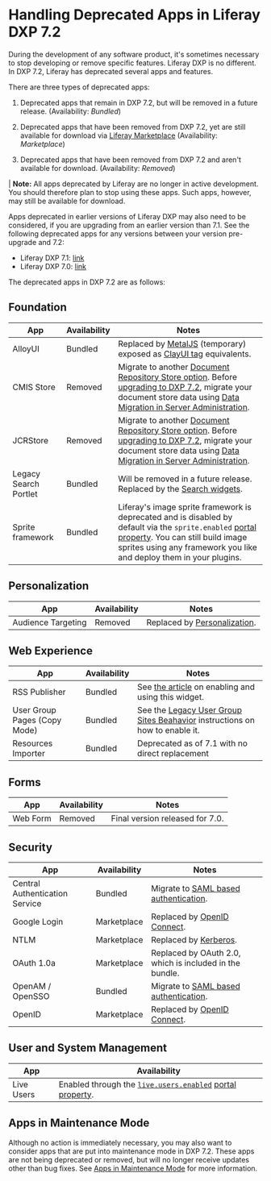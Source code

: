 # Handling Deprecated Apps in Liferay DXP 7.2

During the development of any software product, it's sometimes necessary to stop developing or remove specific features. Liferay DXP is no different. In DXP 7.2, Liferay has deprecated several apps and features. 

There are three types of deprecated apps: 

1.  Deprecated apps that remain in DXP 7.2, but will be removed in a future release. (Availability: *Bundled*)

2.  Deprecated apps that have been removed from DXP 7.2, yet are still available for download via [Liferay Marketplace](https://web.liferay.com/marketplace) (Availability: *Marketplace*) 

3.  Deprecated apps that have been removed from DXP 7.2 and aren't available for download. (Availability: *Removed*) 

| **Note:** All apps deprecated by Liferay are no longer in active development. You should therefore plan to stop using these apps. Such apps, however, may still be available for download.

Apps deprecated in earlier versions of Liferay DXP may also need to be considered, if you are upgrading from an earlier version than 7.1. See the following deprecated apps for any versions between your version pre-upgrade and 7.2:

* Liferay DXP 7.1: [link]()
* Liferay DXP 7.0: [link]()

The deprecated apps in DXP 7.2 are as follows:

## Foundation

| App |  Availability |  Notes |
| --- | ------------- | ------ |
| AlloyUI | Bundled | Replaced by [MetalJS](https://metaljs.com/) (temporary) exposed as [ClayUI tag](/docs/7-2/reference/-/knowledge_base/r/front-end-taglibs) equivalents. |  
| CMIS Store | Removed | Migrate to another [Document Repository Store option](/docs/7-2/deploy/-/knowledge_base/d/document-repository-configuration). Before [upgrading to DXP 7.2](/docs/7-2/deploy/-/knowledge_base/d/upgrading-to-product-ver), migrate your document store data using [Data Migration in Server Administration](/docs/7-2/user/-/knowledge_base/u/server-administration). |
| JCRStore | Removed | Migrate to another [Document Repository Store option](/docs/7-2/deploy/-/knowledge_base/d/document-repository-configuration). Before [upgrading to DXP 7.2](/docs/7-2/deploy/-/knowledge_base/d/upgrading-to-product-ver), migrate your document store data using [Data Migration in Server Administration](/docs/7-2/user/-/knowledge_base/u/server-administration). |
| Legacy Search Portlet | Bundled | Will be removed in a future release. Replaced by the [Search widgets](/docs/7-2/user/-/knowledge_base/u/search). |
| Sprite framework | Bundled | Liferay's image sprite framework is deprecated and is disabled by default via the `sprite.enabled` [portal property](/docs/7-2/deploy/-/knowledge_base/d/portal-properties). You can still build image sprites using any framework you like and deploy them in your plugins. |

## Personalization

| App |  Availability |  Notes |
| --- | ------------- | ------ |
| Audience Targeting | Removed | Replaced by [Personalization](/docs/7-2/user/-/knowledge_base/u/segmentation-and-personalization). | 

## Web Experience

| App |  Availability |  Notes |
| --- | ------------- | ------ |
| RSS Publisher | Bundled | See [the article](/docs/7-1/user/-/knowledge_base/u/the-rss-publisher-widget) on enabling and using this widget. |
| User Group Pages (Copy Mode) | Bundled | See the [Legacy User Group Sites Beahavior](/docs/7-1/user/-/knowledge_base/u/user-group-sites#legacy-user-group-sites-behavior) instructions on how to enable it. |
| Resources Importer | Bundled | Deprecated as of 7.1 with no direct replacement |

## Forms

| App | Availability | Notes |
| --- | ------------------ | ----------- |
| Web Form | Removed | Final version released for 7.0. |

## Security

| App |  Availability |  Notes |
| --- | ------------------ | ----------- |
| Central Authentication Service | Bundled | Migrate to [SAML based authentication](https://help.liferay.com/hc/en-us/articles/360028711032-Introduction-to-Authenticating-Using-SAML). |
| Google Login | Marketplace | Replaced by [OpenID Connect](/docs/7-2/deploy/-/knowledge_base/d/authenticating-with-openid-connect). |
| NTLM | Marketplace | Replaced by [Kerberos](/docs/7-2/deploy/-/knowledge_base/d/authenticating-with-kerberos). |
| OAuth 1.0a | Marketplace | Replaced by OAuth 2.0, which is included in the bundle. |
| OpenAM / OpenSSO | Bundled | Migrate to [SAML based authentication](https://help.liferay.com/hc/en-us/articles/360028711032-Introduction-to-Authenticating-Using-SAML). |
| OpenID | Marketplace | Replaced by [OpenID Connect](/docs/7-2/deploy/-/knowledge_base/d/authenticating-with-openid-connect). |

## User and System Management

| App |  Availability | 
| --- | ------------------ |
| Live Users | Enabled through the [`live.users.enabled`](@platform-ref@/7.2-latest/propertiesdoc/portal.properties.html) [portal property](/docs/7-2/deploy/-/knowledge_base/d/portal-properties). | 

## Apps in Maintenance Mode

Although no action is immediately necessary, you may also want to consider apps that are put into maintenance mode in DXP 7.2. These apps are not being deprecated or removed, but will no longer receive updates other than bug fixes. See [Apps in Maintenance Mode](./99-apps-in-maintenance-mode.md) for more information.

